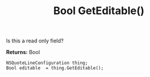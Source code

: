 ﻿---
uid: crmscript_ref_NSQuoteLineConfiguration_GetEditable
title: Bool GetEditable()
intellisense: NSQuoteLineConfiguration.GetEditable
keywords: NSQuoteLineConfiguration, GetEditable
so.topic: reference
---

Is this a read only field?

**Returns:** Bool


```crmscript
NSQuoteLineConfiguration thing;
Bool editable  = thing.GetEditable();
```


